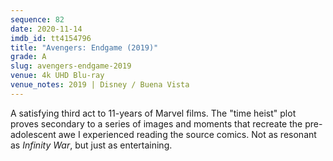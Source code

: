 ```yaml
---
sequence: 82
date: 2020-11-14
imdb_id: tt4154796
title: "Avengers: Endgame (2019)"
grade: A
slug: avengers-endgame-2019
venue: 4k UHD Blu-ray
venue_notes: 2019 | Disney / Buena Vista
---
```


A satisfying third act to 11-years of Marvel films. The "time heist" plot proves secondary to a series of images and moments that recreate the pre-adolescent awe I experienced reading the source comics. Not as resonant as <span data-imdb-id="tt4154756">_Infinity War_</span>, but just as entertaining.
